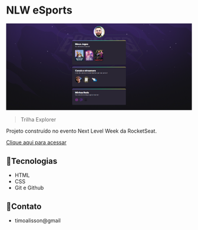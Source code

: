 
# NLW eSports 

![preview](./.github/preview.png)

> Trilha Explorer

Projeto construído no evento Next Level Week da RocketSeat.

[Clique aqui para acessar](https://timoalisson.github.io/NLW-eSports-Explorer/)

## 🚀Tecnologias

- HTML
- CSS
- Git e Github

## 🚀Contato

- timoalisson@gmail